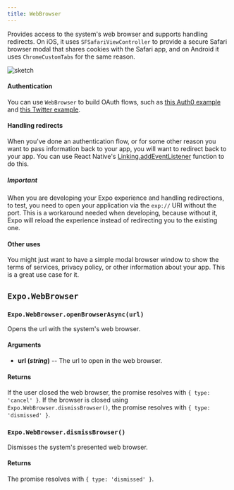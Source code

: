 ```yaml
---
title: WebBrowser
---
```


Provides access to the system's web browser and supports handling redirects. On iOS, it uses `SFSafariViewController` to provide a secure Safari browser modal that shares cookies with the Safari app, and on Android it uses `ChromeCustomTabs` for the same reason.

![sketch](r116LYJne)
<br />

#### Authentication

You can use `WebBrowser` to build OAuth flows, such as [this Auth0 example](https://github.com/AppAndFlow/exponent-auth0-example) and [this Twitter example](https://github.com/AppAndFlow/exponent-twitter-login-example).

#### Handling redirects

When you've done an authentication flow, or for some other reason you want to pass information back to your app, you will want to redirect back to your app.
You can use React Native's [Linking.addEventListener](https://facebook.github.io/react-native/docs/linking.html) function to do this.

##### Important

When you are developing your Expo experience and handling redirections, to test, you need to open your application via the `exp://` URI without the port. This is a workaround needed when developing, because without it, Expo will reload the experience instead of redirecting you to the existing one.

#### Other uses

You might just want to have a simple modal browser window to show the terms of services, privacy policy, or other information about your app. This is a great use case for it.

## `Expo.WebBrowser`

### `Expo.WebBrowser.openBrowserAsync(url)`

Opens the url with the system's web browser.

#### Arguments

- **url (_string_)** -- The url to open in the web browser.

#### Returns

If the user closed the web browser, the promise resolves with `{ type: 'cancel' }`.
If the browser is closed using `Expo.WebBrowser.dismissBrowser()`, the promise resolves with `{ type: 'dismissed' }`.

### `Expo.WebBrowser.dismissBrowser()`

Dismisses the system's presented web browser.

#### Returns

The promise resolves with `{ type: 'dismissed' }`.
